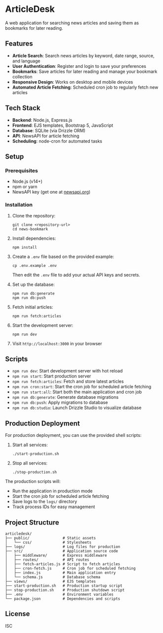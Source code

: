 # ArticleDesk

A web application for searching news articles and saving them as bookmarks for later reading.

## Features

-   **Article Search**: Search news articles by keyword, date range, source, and language
-   **User Authentication**: Register and login to save your preferences
-   **Bookmarks**: Save articles for later reading and manage your bookmark collection
-   **Responsive Design**: Works on desktop and mobile devices
-   **Automated Article Fetching**: Scheduled cron job to regularly fetch new articles

## Tech Stack

-   **Backend**: Node.js, Express.js
-   **Frontend**: EJS templates, Bootstrap 5, JavaScript
-   **Database**: SQLite (via Drizzle ORM)
-   **API**: NewsAPI for article fetching
-   **Scheduling**: node-cron for automated tasks

## Setup

### Prerequisites

-   Node.js (v14+)
-   npm or yarn
-   NewsAPI key (get one at [newsapi.org](https://newsapi.org/))

### Installation

1. Clone the repository:

    ```
    git clone <repository-url>
    cd news-bookmark
    ```

2. Install dependencies:

    ```
    npm install
    ```

3. Create a `.env` file based on the provided example:

    ```
    cp .env.example .env
    ```

    Then edit the `.env` file to add your actual API keys and secrets.

4. Set up the database:

    ```
    npm run db:generate
    npm run db:push
    ```

5. Fetch initial articles:

    ```
    npm run fetch:articles
    ```

6. Start the development server:

    ```
    npm run dev
    ```

7. Visit `http://localhost:3000` in your browser

## Scripts

-   `npm run dev`: Start development server with hot reload
-   `npm run start`: Start production server
-   `npm run fetch:articles`: Fetch and store latest articles
-   `npm run cron:start`: Start the cron job for scheduled article fetching
-   `npm run start:all`: Start both the main application and cron job
-   `npm run db:generate`: Generate database migrations
-   `npm run db:push`: Apply migrations to database
-   `npm run db:studio`: Launch Drizzle Studio to visualize database

## Production Deployment

For production deployment, you can use the provided shell scripts:

1. Start all services:

    ```
    ./start-production.sh
    ```

2. Stop all services:
    ```
    ./stop-production.sh
    ```

The production scripts will:

-   Run the application in production mode
-   Start the cron job for scheduled article fetching
-   Save logs to the `logs/` directory
-   Track process IDs for easy management

## Project Structure

```
articledesk/
├── public/               # Static assets
│   └── css/              # Stylesheets
├── logs/                 # Log files for production
├── src/                  # Application source code
│   ├── middleware/       # Express middleware
│   ├── routes/           # API routes
│   ├── fetch-articles.js # Script to fetch articles
│   ├── cron-fetch.js     # Cron job for scheduled fetching
│   ├── index.js          # Main application entry
│   └── schema.js         # Database schema
├── views/                # EJS templates
├── start-production.sh   # Production startup script
├── stop-production.sh    # Production shutdown script
├── .env                  # Environment variables
└── package.json          # Dependencies and scripts
```

## License

ISC
